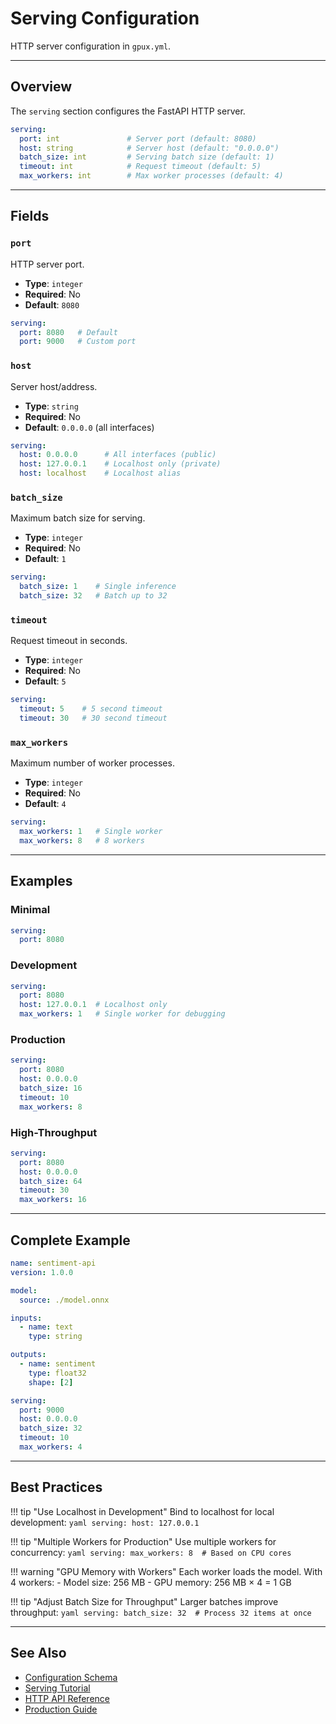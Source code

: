 # Serving Configuration

HTTP server configuration in `gpux.yml`.

---

## Overview

The `serving` section configures the FastAPI HTTP server.

```yaml
serving:
  port: int               # Server port (default: 8080)
  host: string            # Server host (default: "0.0.0.0")
  batch_size: int         # Serving batch size (default: 1)
  timeout: int            # Request timeout (default: 5)
  max_workers: int        # Max worker processes (default: 4)
```

---

## Fields

### `port`

HTTP server port.

- **Type**: `integer`
- **Required**: No
- **Default**: `8080`

```yaml
serving:
  port: 8080   # Default
  port: 9000   # Custom port
```

### `host`

Server host/address.

- **Type**: `string`
- **Required**: No
- **Default**: `0.0.0.0` (all interfaces)

```yaml
serving:
  host: 0.0.0.0      # All interfaces (public)
  host: 127.0.0.1    # Localhost only (private)
  host: localhost    # Localhost alias
```

### `batch_size`

Maximum batch size for serving.

- **Type**: `integer`
- **Required**: No
- **Default**: `1`

```yaml
serving:
  batch_size: 1    # Single inference
  batch_size: 32   # Batch up to 32
```

### `timeout`

Request timeout in seconds.

- **Type**: `integer`
- **Required**: No
- **Default**: `5`

```yaml
serving:
  timeout: 5    # 5 second timeout
  timeout: 30   # 30 second timeout
```

### `max_workers`

Maximum number of worker processes.

- **Type**: `integer`
- **Required**: No
- **Default**: `4`

```yaml
serving:
  max_workers: 1   # Single worker
  max_workers: 8   # 8 workers
```

---

## Examples

### Minimal

```yaml
serving:
  port: 8080
```

### Development

```yaml
serving:
  port: 8080
  host: 127.0.0.1  # Localhost only
  max_workers: 1   # Single worker for debugging
```

### Production

```yaml
serving:
  port: 8080
  host: 0.0.0.0
  batch_size: 16
  timeout: 10
  max_workers: 8
```

### High-Throughput

```yaml
serving:
  port: 8080
  host: 0.0.0.0
  batch_size: 64
  timeout: 30
  max_workers: 16
```

---

## Complete Example

```yaml
name: sentiment-api
version: 1.0.0

model:
  source: ./model.onnx

inputs:
  - name: text
    type: string

outputs:
  - name: sentiment
    type: float32
    shape: [2]

serving:
  port: 9000
  host: 0.0.0.0
  batch_size: 32
  timeout: 10
  max_workers: 4
```

---

## Best Practices

!!! tip "Use Localhost in Development"
    Bind to localhost for local development:
    ```yaml
    serving:
      host: 127.0.0.1
    ```

!!! tip "Multiple Workers for Production"
    Use multiple workers for concurrency:
    ```yaml
    serving:
      max_workers: 8  # Based on CPU cores
    ```

!!! warning "GPU Memory with Workers"
    Each worker loads the model. With 4 workers:
    - Model size: 256 MB
    - GPU memory: 256 MB × 4 = 1 GB

!!! tip "Adjust Batch Size for Throughput"
    Larger batches improve throughput:
    ```yaml
    serving:
      batch_size: 32  # Process 32 items at once
    ```

---

## See Also

- [Configuration Schema](schema.md)
- [Serving Tutorial](../../tutorial/serving.md)
- [HTTP API Reference](../http-api/endpoints.md)
- [Production Guide](../../advanced/production.md)
